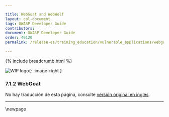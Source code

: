 ```yaml
---

title: WebGoat and WebWolf
layout: col-document
tags: OWASP Developer Guide
contributors:
document: OWASP Developer Guide
order: 49120
permalink: /release-es/training_education/vulnerable_applications/webgoat/

---
```


{% include breadcrumb.html %}

<style type="text/css">
.image-right {
  height: 180px;
  display: block;
  margin-left: auto;
  margin-right: auto;
  float: right;
}
</style>

![WIP logo](../../../assets/images/dg_wip.png "Trabajo en curso"){: .image-right }

### 7.1.2 WebGoat

No hay traducción de esta página, consulte [versión original en inglés][release090102].

----

[release090102]: https://github.com/OWASP/www-project-developer-guide/blob/main/release/09-training-education/01-vulnerable-apps/02-webgoat.md

\newpage
